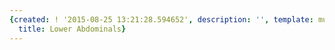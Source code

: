 ```yaml
---
{created: ! '2015-08-25 13:21:28.594652', description: '', template: muscle.html,
  title: Lower Abdominals}
---
```

